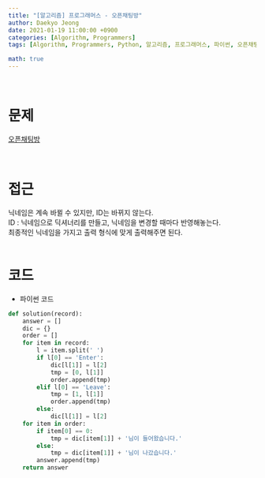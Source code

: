 ```yaml
---
title: "[알고리즘] 프로그래머스 - 오픈채팅방"
author: Daekyo Jeong
date: 2021-01-19 11:00:00 +0900
categories: [Algorithm, Programmers]
tags: [Algorithm, Programmers, Python, 알고리즘, 프로그래머스, 파이썬, 오픈채팅방]

math: true
---
```


<br/>

# **문제**


[오픈채팅방](https://programmers.co.kr/learn/courses/30/lessons/42888)

<br/>

# **접근**  

닉네임은 계속 바뀔 수 있지만, ID는 바뀌지 않는다.  
ID : 닉네임으로 딕셔너리를 만들고, 닉네임을 변경할 때마다 반영해놓는다.  
최종적인 닉네임을 가지고 출력 형식에 맞게 출력해주면 된다.  
<br/>

# **코드**


- 파이썬 코드   

```py
def solution(record):
    answer = []
    dic = {}
    order = []
    for item in record:
        l = item.split(' ')
        if l[0] == 'Enter':
            dic[l[1]] = l[2]
            tmp = [0, l[1]]
            order.append(tmp)
        elif l[0] == 'Leave':
            tmp = [1, l[1]]
            order.append(tmp)
        else:
            dic[l[1]] = l[2]
    for item in order:
        if item[0] == 0:
            tmp = dic[item[1]] + '님이 들어왔습니다.'
        else:
            tmp = dic[item[1]] + '님이 나갔습니다.'
        answer.append(tmp)
    return answer
```


<br/>

